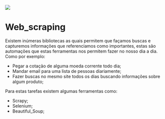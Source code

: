 ![](https://miro.medium.com/max/1200/1*7KVe2szj1rjt1_Jlmdznkw.png)

# Web_scraping

Existem inúmeras bibliotecas as quais permitem que façamos buscas e capturemos informações que referenciamos como importantes, estas são automações que estas ferramentas nos permitem fazer no nosso dia a dia. Como por exemplo:

- Pegar a cotação de alguma moeda corrente todo dia;
- Mandar email para uma lista de pessoas diariamente;
- Fazer buscas no mesmo site todos os dias buscando informações sobre algum produto;

Para estas tarefas existem algumas ferramentas como:

- Scrapy;
- Selenium;
- Beautiful_Soup;
